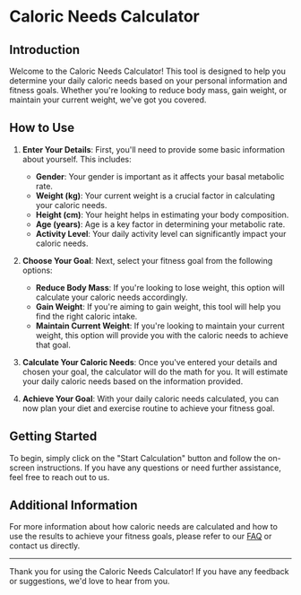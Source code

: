 # Caloric Needs Calculator

## Introduction

Welcome to the Caloric Needs Calculator! This tool is designed to help you determine your daily caloric needs based on your personal information and fitness goals. Whether you're looking to reduce body mass, gain weight, or maintain your current weight, we've got you covered.

## How to Use

1. **Enter Your Details**: First, you'll need to provide some basic information about yourself. This includes:
   - **Gender**: Your gender is important as it affects your basal metabolic rate.
   - **Weight (kg)**: Your current weight is a crucial factor in calculating your caloric needs.
   - **Height (cm)**: Your height helps in estimating your body composition.
   - **Age (years)**: Age is a key factor in determining your metabolic rate.
   - **Activity Level**: Your daily activity level can significantly impact your caloric needs.

2. **Choose Your Goal**: Next, select your fitness goal from the following options:
   - **Reduce Body Mass**: If you're looking to lose weight, this option will calculate your caloric needs accordingly.
   - **Gain Weight**: If you're aiming to gain weight, this tool will help you find the right caloric intake.
   - **Maintain Current Weight**: If you're looking to maintain your current weight, this option will provide you with the caloric needs to achieve that goal.

3. **Calculate Your Caloric Needs**: Once you've entered your details and chosen your goal, the calculator will do the math for you. It will estimate your daily caloric needs based on the information provided.

4. **Achieve Your Goal**: With your daily caloric needs calculated, you can now plan your diet and exercise routine to achieve your fitness goal.

## Getting Started

To begin, simply click on the "Start Calculation" button and follow the on-screen instructions. If you have any questions or need further assistance, feel free to reach out to us.

## Additional Information

For more information about how caloric needs are calculated and how to use the results to achieve your fitness goals, please refer to our [FAQ](link_to_faq_section) or contact us directly.

---

Thank you for using the Caloric Needs Calculator! If you have any feedback or suggestions, we'd love to hear from you.
